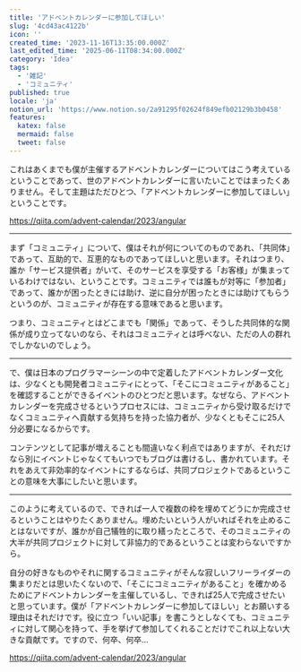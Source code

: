 ```yaml
---
title: 'アドベントカレンダーに参加してほしい'
slug: '4cd43ac4122b'
icon: ''
created_time: '2023-11-16T13:35:00.000Z'
last_edited_time: '2025-06-11T08:34:00.000Z'
category: 'Idea'
tags:
  - '雑記'
  - 'コミュニティ'
published: true
locale: 'ja'
notion_url: 'https://www.notion.so/2a91295f02624f849efb02129b3b0458'
features:
  katex: false
  mermaid: false
  tweet: false
---
```


これはあくまでも僕が主催するアドベントカレンダーについてはこう考えているということであって、世のアドベントカレンダーに言いたいことではまったくありません。そして主題はただひとつ、「アドベントカレンダーに参加してほしい」ということです。

https://qiita.com/advent-calendar/2023/angular

---

まず「コミュニティ」について、僕はそれが何についてのものであれ、「共同体」であって、互助的で、互恵的なものであってほしいと思います。それはつまり、誰か「サービス提供者」がいて、そのサービスを享受する「お客様」が集まっているわけではない、ということです。コミュニティでは誰もが対等に「参加者」であって、誰かが困ったときには助け、逆に自分が困ったときには助けてもらうというのが、コミュニティが存在する意味であると思います。

つまり、コミュニティとはどこまでも「関係」であって、そうした共同体的な関係が成り立ってないのなら、それはコミュニティとは呼べない、ただの人の群れでしかないのでしょう。

---

で、僕は日本のプログラマーシーンの中で定着したアドベントカレンダー文化は、少なくとも開発者コミュニティにとって、「そこにコミュニティがあること」を確認することができるイベントのひとつだと思います。なぜなら、アドベントカレンダーを完成させるというプロセスには、コミュニティから受け取るだけでなくコミュニティへ貢献する気持ちを持った協力者が、少なくともそこに25人分必要になるからです。

コンテンツとして記事が増えることも間違いなく利点ではありますが、それだけなら別にイベントじゃなくてもいつでもブログは書けるし、書かれています。それをあえて非効率的なイベントにするならば、共同プロジェクトであるということの意味を大事にしたいと思います。

---

このように考えているので、できれば一人で複数の枠を埋めてどうにか完成させるということはやりたくありません。埋めたいという人がいればそれを止めることはないですが、誰かが自己犠牲的に取り繕ったところで、そのコミュニティの大半が共同プロジェクトに対して非協力的であるということは変わらないですから。

自分の好きなものやそれに関するコミュニティがそんな寂しいフリーライダーの集まりだとは思いたくないので、「そこにコミュニティがあること」を確かめるためにアドベントカレンダーを主催しているし、できれば25人で完成させたいと思っています。僕が「アドベントカレンダーに参加してほしい」とお願いする理由はそれだけです。役に立つ「いい記事」を書こうとしなくても、コミュニティに対して関心を持って、手を挙げて参加してくれることだけでこれ以上ない大きな貢献です。ですので、何卒、何卒…

https://qiita.com/advent-calendar/2023/angular
